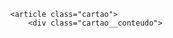 <!DOCTYPE html>
<html lang="pt-br">
    <head>
      <meta charset="UTF-8">
        <meta name="viewport" content="width=device-width, initial-scale=1.0">
        <title>Flashcard</title>
        <main>

        
            <article class="cartao">
                <div class="cartao__conteudo">
